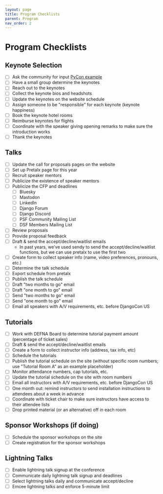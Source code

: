 ```yaml
---
layout: page
title: Program Checklists
parent: Program
nav_order: 2
---
```


# Program Checklists

## Keynote Selection

- [ ] Ask the community for input [PyCon example](https://pycon.wufoo.eu/forms/pycon-2015-keynote-suggestions/)
- [ ] Have a small group determine the keynotes
- [ ] Reach out to the keynotes
- [ ] Collect the keynote bios and headshots
- [ ] Update the keynotes on the website schedule
- [ ] Assign someone to be "responsible" for each keynote (keynote happiness)
- [ ] Book the keynote hotel rooms
- [ ] Reimburse keynotes for flights
- [ ] Coordinate with the speaker giving opening remarks to make sure the introduction works
- [ ] Thank the keynotes

## Talks

- [ ] Update the call for proposals pages on the website
- [ ] Set up Pretalx page for this year
- [ ] Recruit speaker mentors
- [ ] Publicize the existence of speaker mentors
- [ ] Publicize the CFP and deadlines
  - [ ] Bluesky
  - [ ] Mastodon
  - [ ] LinkedIn
  - [ ] Django Forum
  - [ ] Django Discord
  - [ ] PSF Community Mailing List
  - [ ] DSF Members Mailing List
- [ ] Review proposals
- [ ] Provide proposal feedback
- [ ] Draft & send the accept/decline/waitlist emails
  - In past years, we've used sendy to send the accept/decline/waitlist functions, but we can use pretalx to use the first two
- [ ] Create form to collect speaker info (name, video preferences, pronouns, etc.)
- [ ] Determine the talk schedule
- [ ] Export schedule from pretalx
- [ ] Publish the talk schedule
- [ ] Draft "two months to go" email
- [ ] Draft "one month to go" email
- [ ] Send "two months to go" email
- [ ] Send "one month to go" email
- [ ] Email all speakers with A/V requirements, etc. before DjangoCon US

## Tutorials

- [ ] Work with DEFNA Board to determine tutorial payment amount (percentage of ticket sales)
- [ ] Draft & send the accept/decline/waitlist emails
- [ ] Create a form to collect instructor info (address, tax info, etc)
- [ ] Schedule the tutorials
- [ ] Publish the tutorial schedule on the site (without specific room numbers; use "Tutorial Room A" as an example placeholder)
- [ ] Monitor attendance numbers, cap tutorials, etc.
- [ ] Update the tutorial schedule on the site with room numbers
- [ ] Email all instructors with A/V requirements, etc. before DjangoCon US
- [ ] One month out: remind instructors to send installation instructions to attendees about a week in advance
- [ ] Coordinate with ticket chair to make sure instructors have access to their attendee lists
- [ ] Drop printed material (or an alternative) off in each room

## Sponsor Workshops (if doing)

- [ ] Schedule the sponsor workshops on the site
- [ ] Create registration for the sponsor workshops

## Lightning Talks

- [ ] Enable lightning talk signup at the conference
- [ ] Communicate daily lightning talk signup and deadlines
- [ ] Select lightning talks daily and communicate accept/decline
- [ ] Emcee lightning talks and enforce 5-minute limit
